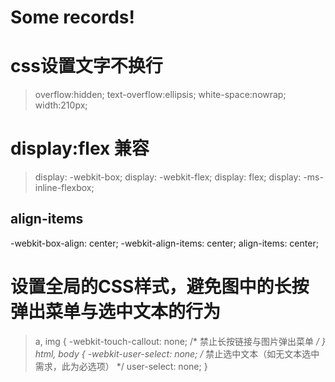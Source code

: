 # Some records!
# css设置文字不换行
>
> overflow:hidden;
> text-overflow:ellipsis;
> white-space:nowrap;
> width:210px;

# display:flex 兼容
>
> display: -webkit-box;
> display: -webkit-flex;
> display: flex;
> display: -ms-inline-flexbox;
## align-items
-webkit-box-align: center;
-webkit-align-items: center;
align-items: center;

# 设置全局的CSS样式，避免图中的长按弹出菜单与选中文本的行为
>
> a, img {
>   -webkit-touch-callout: none; /* 禁止长按链接与图片弹出菜单 */
> }
> html, body {
    -webkit-user-select: none;   /* 禁止选中文本（如无文本选中需求，此为必选项） */
    user-select: none;
}